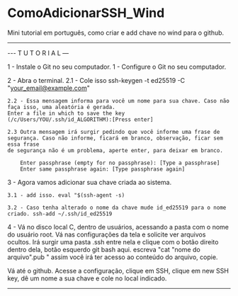 # ComoAdicionarSSH_Wind
Mini tutorial em português, como criar e add chave no wind para o github.

*******************************


--- T U T O R I A L —


1 -  Instale o Git no seu computador.
	1 - Configure o Git no seu computador.

2 - Abra o terminal.
	2.1 - Cole isso ssh-keygen -t ed25519 -C "your_email@example.com"
	
	2.2 - Essa mensagem informa para você um nome para sua chave. Caso não faça isso, uma aleatória é gerada.
	Enter a file in which to save the key (/c/Users/YOU/.ssh/id_ALGORITHM):[Press enter]
	
	2.3 Outra mensagem irá surgir pedindo que você informe uma frase de segurança. Caso não informe, ficará em branco, observação, ficar sem essa frase
	de segurança não é um problema, aperte enter, para deixar em branco.
		
		Enter passphrase (empty for no passphrase): [Type a passphrase]
		Enter same passphrase again: [Type passphrase again]

3 - Agora vamos adicionar sua chave criada ao sistema.

	3.1 - add isso. eval "$(ssh-agent -s)
	
	3.2 - Caso tenha alterado o nome da chave mude id_ed25519 para o nome criado. ssh-add ~/.ssh/id_ed25519


4 - Vá no disco local C, dentro de usuários, acessando a pasta com o nome do usuário root. Vá nas configurações da tela e solicite ver arquivos ocultos. Irá surgir
uma pasta .ssh entre nela e clique com o botão direito dentro dela, botão esquerdo git bash aqui. escreva "cat "nome do arquivo".pub " assim você irá ter acesso
ao conteúdo do arquivo, copie.

Vá até o github. Acesse a configuração, clique em SSH, clique em new SSH key, dê um nome a sua chave e cole no local indicado. 




*******************************

